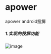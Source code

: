 # apower
apower android投屏

##### 1.实现的投屏功能


![image](https://file.zousiliang.com/qt_one_dog_01.png)
